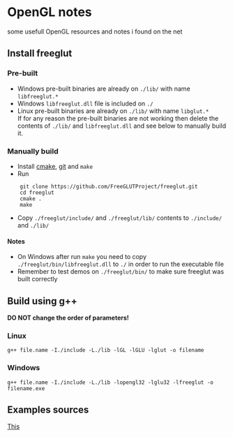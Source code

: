 # OpenGL notes
some usefull OpenGL resources and notes i found on the net

## Install freeglut
### Pre-built
- Windows pre-built binaries are already on `./lib/` with name `libfreeglut.*`
- Windows `libfreeglut.dll` file is included on `./`
- Linux pre-built binaries are already on `./lib/` with name `libglut.*`  
If for any reason the pre-built binaries are not working then delete the contents of `./lib/` and `libfreeglut.dll` and see below to manually build it.
### Manually build
- Install [cmake](https://cmake.org/), [git](https://git-scm.com/) and `make`
- Run
```
    git clone https://github.com/FreeGLUTProject/freeglut.git
    cd freeglut
    cmake .
    make
```
- Copy `./freeglut/include/` and `./freeglut/lib/` contents to `./include/` and `./lib/`
#### Notes
- On Windows after run `make` you need to copy `./freeglut/bin/libfreeglut.dll` to `./` in order to run the executable file
- Remember to test demos on `./freeglut/bin/` to make sure freeglut was built correctly

## Build using g++
**DO NOT change the order of parameters!**
### Linux
`g++ file.name -I./include -L./lib -lGL -lGLU -lglut -o filename`
### Windows
`g++ file.name -I./include -L./lib -lopengl32 -lglu32 -lfreeglut -o filename.exe`

## Examples sources
[This](https://cs.lmu.edu/~ray/notes/openglexamples/)
